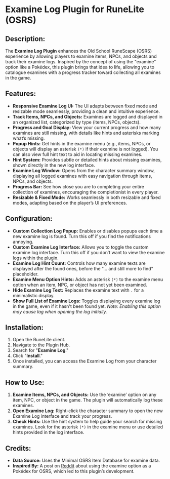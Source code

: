 # Examine Log Plugin for RuneLite (OSRS)

## Description:
The **Examine Log Plugin** enhances the Old School RuneScape (OSRS) experience by allowing players to examine items, NPCs, and objects and track their examine logs. Inspired by the concept of using the "examine" option like a Pokédex, this plugin brings that idea to life, allowing you to catalogue examines with a progress tracker toward collecting all examines in the game.

## Features:
- **Responsive Examine Log UI:** The UI adapts between fixed mode and resizable mode seamlessly, providing a clean and intuitive experience.
- **Track Items, NPCs, and Objects:** Examines are logged and displayed in an organized list, categorized by type (items, NPCs, objects).
- **Progress and Goal Display:** View your current progress and how many examines are still missing, with details like hints and asterisks marking what’s missing.
- **Popup Hints:** Get hints in the examine menu (e.g., items, NPCs, or objects will display an asterisk `(*)` if their examine is not logged). You can also view full hint text to aid in locating missing examines.
- **Hint System:** Provides subtle or detailed hints about missing examines, shown directly in the new log interface.
- **Examine Log Window:** Opens from the character summary window, displaying all logged examines with easy navigation through items, NPCs, and objects.
- **Progress Bar:** See how close you are to completing your entire collection of examines, encouraging the completionist in every player.
- **Resizable & Fixed Mode:** Works seamlessly in both resizable and fixed modes, adapting based on the player’s UI preferences.

## Configuration:
- **Custom Collection Log Popup:** Enables or disables popups each time a new examine log is found. Turn this off if you find the notifications annoying.
- **Custom Examine Log Interface:** Allows you to toggle the custom examine log interface. Turn this off if you don’t want to view the examine logs within the plugin.
- **Examine Log Hint Count:** Controls how many examine texts are displayed after the found ones, before the "... and still more to find" placeholder.
- **Examine Menu Option Hints:** Adds an asterisk `(*)` to the examine menu option when an item, NPC, or object has not yet been examined.
- **Hide Examine Log Text:** Replaces the examine text with `.` for a minimalistic display.
- **Show Full List of Examine Logs:** Toggles displaying every examine log in the game, even if it hasn't been found yet. *Note: Enabling this option may cause lag when opening the log initially.*

## Installation:
1. Open the RuneLite client.
2. Navigate to the Plugin Hub.
3. Search for "**Examine Log**."
4. Click "**Install**."
5. Once installed, you can access the Examine Log from your character summary.

## How to Use:
1. **Examine Items, NPCs, and Objects:** Use the ‘examine’ option on any item, NPC, or object in the game. The plugin will automatically log these examines.
2. **Open Examine Log:** Right-click the character summary to open the new Examine Log interface and track your progress.
3. **Check Hints:** Use the hint system to help guide your search for missing examines. Look for the asterisk `(*)` in the examine menu or use detailed hints provided in the log interface.

## Credits:
- **Data Source:** Uses the Minimal OSRS Item Database for examine data.
- **Inspired By:** A post on [Reddit](https://www.reddit.com/r/2007scape/comments/1dzrodt/using_the_examine_option_on_absolutely_everything/) about using the examine option as a Pokédex for OSRS, which led to this plugin’s development.
